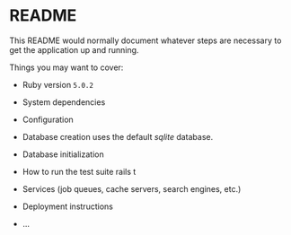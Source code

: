 # README

This README would normally document whatever steps are necessary to get the
application up and running.

Things you may want to cover:

* Ruby version
	`5.0.2`

* System dependencies

* Configuration

* Database creation
	uses the default _sqlite_ database.

* Database initialization

* How to run the test suite
	rails t

* Services (job queues, cache servers, search engines, etc.)

* Deployment instructions

* ...
